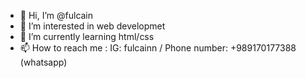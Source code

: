 - 👋 Hi, I’m @fulcain
- 👀 I’m interested in web developmet
- 🌱 I’m currently learning html/css
- 📫 How to reach me : IG: fulcainn / Phone number: +989170177388 (whatsapp)

<!---
fulcain/fulcain is a ✨ special ✨ repository because its `README.md` (this file) appears on your GitHub profile.
You can click the Preview link to take a look at your changes.
--->
